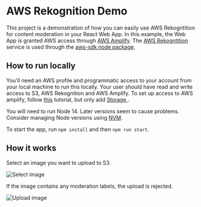 # AWS Rekognition Demo 

This project is a demonstration of how you can easily use AWS Rekogntition for content moderation in your React Web App. In this example, the Web App is granted AWS access through [AWS Amplify](https://aws.amazon.com/amplify/getting-started/). The [AWS Rekogntition](https://aws.amazon.com/rekognition/) service is used through the [aws-sdk node package](https://www.npmjs.com/package/aws-sdk).

## How to run locally

You'll need an AWS profile and programmatic access to your account from your local machine to run this locally. Your user should have read and write access to S3, AWS Rekognition and AWS Amplify. To set up access to AWS amplify, follow [this](https://docs.amplify.aws/start/q/integration/react/) tutorial, but only add [ Storage ](https://docs.amplify.aws/lib/storage/getting-started/q/platform/js/#configure-your-application).

You will need to run Node 14. Later versions seem to cause problems. Consider managing Node versions using [NVM](https://github.com/nvm-sh/nvm).

To start the app, run `npm install` and then `npm run start`.


## How it works

Select an image you want to upload to S3.

![Select image](https://user-images.githubusercontent.com/20680618/112609940-6df60400-8e1c-11eb-9744-a7f4ad40064c.png)

If the image contains any moderation labels, the upload is rejected.

![Upload image](https://user-images.githubusercontent.com/20680618/112609930-6b93aa00-8e1c-11eb-8dc4-f8631d015c6c.png)
